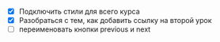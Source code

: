 - [x] Подключить стили для всего курса  
- [x] Разобраться с тем, как добавить ссылку на второй урок
- [ ] переименовать кнопки previous и next